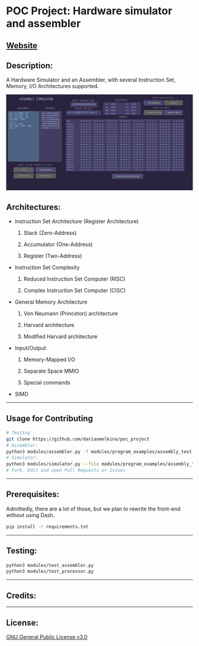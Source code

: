 # POC Project: Hardware simulator and assembler
[Website](http://assemblysimulator.pythonanywhere.com)
---

## Description:

A Hardware Simulator and an Assembler, with several 
Instruction Set, Memory, I/O Architectures supported.

![](images/demoscreeen.png)

## Architectures:

* Instruction Set Architecture (Register Architecture)

  1. Stack (Zero-Address)

  2. Accumulator (One-Address)

  3. Register (Two-Address)

* Instruction Set Complexity

  1. Reduced Instruction Set Computer (RISC)
  
  2. Complex Instruction Set Computer (CISC)

* General Memory Architecture

  1. Von Neumann (Princeton) architecture

  2. Harvard architecture
  
  3. Modified Harvard architecture

* Input/Output

  1. Memory-Mapped I/O
  
  2. Separate Space MMIO
  
  3. Special commands

+ SIMD

---

## Usage for Contributing

```bash
# Testing
git clone https://github.com/dariaomelkina/poc_project
# Assembler:
python3 modules/assembler.py -f modules/program_examples/assembly_test.asm --isa RISC3
# Simulator:
python3 modules/simulator.py --file modules/program_examples/assembly_test6.bin --isa RISC3 --architecture neumann --output special
# Fork, Edit and open Pull Requests or Issues
```

---

## Prerequisites:

Admittedly, there are a lot of those, but we plan to rewrite the front-end without using Dash.

```bash
pip install -r requirements.txt
```
---

## Testing:

```bash
python3 modules/test_assembler.py
python3 modules/test_processor.py
```

---

## Credits:

---

## License:

[GNU General Public License v3.0](LICENSE)